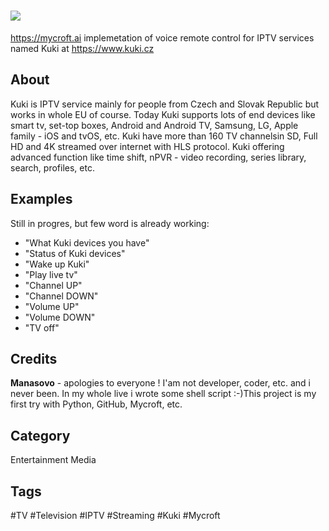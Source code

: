 # <img src="https://www.netbox.cz/static/images/kuki-logo.b64a29a801e2.png" align="center"/>

https://mycroft.ai implemetation of voice remote control for IPTV services named Kuki at https://www.kuki.cz

## About
Kuki is IPTV service mainly for people from Czech and Slovak Republic but works in whole EU of course. Today Kuki supports lots of end devices like smart tv, set-top boxes, Android and Android TV, Samsung, LG, Apple family - iOS and tvOS, etc. Kuki have more than 160 TV channelsin SD, Full HD and 4K streamed over internet with HLS protocol. Kuki offering advanced function like  time shift, nPVR - video recording, series library, search, profiles, etc.

## Examples
Still in progres, but few word is already working:

* "What Kuki devices you have"
* "Status of Kuki devices"
* "Wake up Kuki"
* "Play live tv"
* "Channel UP"
* "Channel DOWN"
* "Volume UP"
* "Volume DOWN"
* "TV off"

## Credits
**Manasovo** - apologies to everyone ! I'am not developer, coder, etc. and i never been. In my whole live i wrote some shell script :-)This project is my first try with Python, GitHub, Mycroft, etc. 

## Category
Entertainment
Media

## Tags
#TV
#Television
#IPTV
#Streaming
#Kuki
#Mycroft


